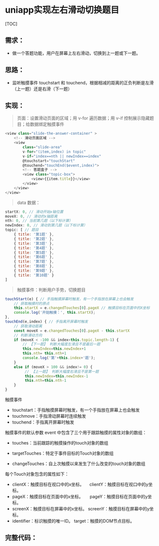 # uniapp实现左右滑动切换题目

[TOC]

## 需求：

- 做一个答题功能，用户在屏幕上左右滑动，切换到上一题或下一题。

## 思路：

- 监听触摸事件 touchstart 和 touchend，根据相减的距离的正负判断是左滑（上一题）还是右滑（下一题）

## 实现：

> 页面：设置滑动页面的区域；用 v-for 遍历数据；用 v-if 控制展示隐藏题目；给数据绑定触摸事件

~~~js
<view class="slide-the-answer-container" >
    <!-- 滑动页面区域 -->
    <view 
        class="slide-area" 
        v-for="(item,index) in topic"
        v-if="index==nth || newIndex==index"
        @touchstart="touchStart"
        @touchend="touchEnd($event,index)">
    	<!-- 答题盒子 -->
        <view class="topic-box">
            <view>{{item.title}}</view>
        </view>
    </view>
</view>
~~~

> data 数据：

~~~js
startX: 0, // 滑动开始x轴位置
moveX: 0, // 滑动的x轴距离
nth: 0, // 当前第几题（以下标计算）
newIndex: 0, // 滑动到第几题（以下标计算）
topic: [ // 题目
    { title: '第1题' },
    { title: '第2题' },
    { title: '第3题' },
    { title: '第4题' },
    { title: '第5题' },
    { title: '第6题' },
    { title: '第7题' },
    { title: '第8题' },
    { title: '第9题' },
    { title: '第10题' }
]
~~~

>触摸事件：判断用户手势，切换题目

~~~js
touchStart(e) { // 手指触摸屏幕时触发，有一个手指放在屏幕上也会触发
    // 获取触摸时的原点
    this.startX = e.changedTouches[0].pageX // 触摸目标在页面中的X坐标
    console.log('开始触摸：', this.startX);
},
touchEnd(e,index) { // 手指离开屏幕时触发
    // 获取滑动距离
    const moveX = e.changedTouches[0].pageX - this.startX
    // 判断滑动方向
    if (moveX < -100 && index<this.topic.length-1) {
    	// 【下一题】 判断大幅度左滑且不是最后一题
        this.newIndex=this.newIndex+1
        this.nth= this.nth+1
        console.log('第'+this.index+'题');
    }
    else if (moveX > 100 && index!= 0) { 
         // 【上一题】 判断大幅度右滑且不是第一题
         this.newIndex=this.newIndex-1
         this.nth=this.nth-1
    }
}
~~~



触摸事件

-  touchstart：手指触摸屏幕时触发，有一个手指放在屏幕上也会触发
-  touchmove：手指滑动屏幕时连续触发
-  touchend：手指离开屏幕时触发

触摸事件的默认参数 event 中包含了三个用于跟踪触摸的属性对象的数组：

- touches：当前跟踪的触摸操作的touch对象的数组
- targetTouches：特定于事件目标的Touch对象的数组

- changeTouches：自上次触摸以来发生了什么改变的touch对象的数组

每个Touch对象包含的属性如下：

- clientX：触摸目标在视口中的x坐标。 　clientY：触摸目标在视口中的y坐标。
- pageX：触摸目标在页面中的x坐标。 　  pageY：触摸目标在页面中的y坐标。
- screenX：触摸目标在屏幕中的x坐标。    screenY：触摸目标在屏幕中的y坐标。
- identifier：标识触摸的唯一ID。                target：触摸的DOM节点目标。



## 完整代码：




